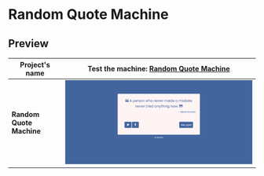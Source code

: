 # Random Quote Machine

## Preview

| Project's name |  Test the machine: [Random Quote Machine](https://codepen.io/tokyomachine/pen/GRwBoLQ) |
| --------------- | --------------- | 
| **Random Quote Machine** | ![Random Quote Machine](https://github.com/tokyohmachine/final-fronEnd-projects/blob/main/Screenshot-Random%20Quote%20Machine.png) |

